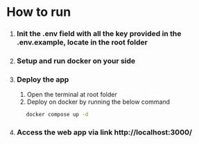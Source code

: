# How to run
1. ### Init the .env field with all the key provided in the .env.example, locate in the root folder
2. ### Setup and run docker on your side
3. ### Deploy the app
   1. Open the terminal at root folder
   2. Deploy on docker by running the below command
   ```bash
      docker compose up -d
   ```
4. ### Access the web app via link http://localhost:3000/